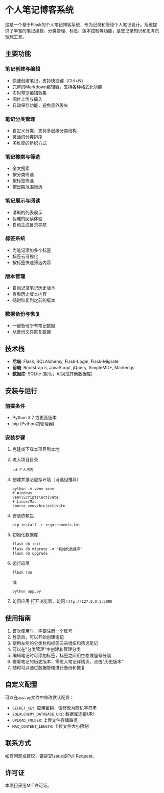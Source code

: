 # 个人笔记博客系统

这是一个基于Flask的个人笔记博客系统，专为记录和管理个人笔记设计。系统提供了丰富的笔记编辑、分类管理、标签、版本控制等功能，是您记录知识和思考的理想工具。

## 主要功能

### 笔记创建与编辑
- 快速创建笔记，支持快捷键（Ctrl+N）
- 完整的Markdown编辑器，支持各种格式化功能
- 实时预览编辑效果
- 图片上传与插入
- 自动保存功能，避免意外丢失

### 笔记分类管理
- 自定义分类，支持多层级分类结构
- 灵活的分类排序
- 多维度的组织方式

### 笔记搜索与筛选
- 全文搜索
- 按分类筛选
- 按标签筛选
- 按日期范围筛选

### 笔记展示与阅读
- 清晰的列表展示
- 优雅的阅读体验
- 自动生成目录导航

### 标签系统
- 为笔记添加多个标签
- 标签云可视化
- 按标签快速筛选内容

### 版本管理
- 自动记录笔记历史版本
- 查看历史版本内容
- 随时恢复到之前的版本

### 数据备份与恢复
- 一键备份所有笔记数据
- 从备份文件恢复数据

## 技术栈

- **后端**: Flask, SQLAlchemy, Flask-Login, Flask-Migrate
- **前端**: Bootstrap 5, JavaScript, jQuery, SimpleMDE, Marked.js
- **数据库**: SQLite (默认，可换成其他数据库)

## 安装与运行

### 前提条件

- Python 3.7 或更高版本
- pip (Python包管理器)

### 安装步骤

1. 克隆或下载本项目到本地

2. 进入项目目录
   ```
   cd 个人博客
   ```

3. 创建并激活虚拟环境（可选但推荐）
   ```
   python -m venv venv
   # Windows
   venv\Scripts\activate
   # Linux/Mac
   source venv/bin/activate
   ```

4. 安装依赖包
   ```
   pip install -r requirements.txt
   ```

5. 初始化数据库
   ```
   flask db init
   flask db migrate -m "初始化数据库"
   flask db upgrade
   ```

6. 运行应用
   ```
   flask run
   ```
   或
   ```
   python app.py
   ```

7. 访问应用
   打开浏览器，访问 `http://127.0.0.1:5000`

## 使用指南

1. 首次使用时，需要注册一个账号
2. 登录后，可以开始创建笔记
3. 使用左侧的分类栏和标签云来组织和筛选笔记
4. 可以在"分类管理"中创建和管理分类
5. 编辑笔记时可添加标签，标签之间用空格或逗号分隔
6. 查看笔记的历史版本，需进入笔记详情页，点击"历史版本"
7. 随时可以通过数据管理进行备份和恢复

## 自定义配置

可以在`app.py`文件中修改默认配置：

- `SECRET_KEY`: 应用密钥，请修改为随机字符串
- `SQLALCHEMY_DATABASE_URI`: 数据库连接URI
- `UPLOAD_FOLDER`: 上传文件存储路径
- `MAX_CONTENT_LENGTH`: 上传文件大小限制

## 联系方式

如有问题或建议，请提交Issue或Pull Request。

## 许可证

本项目采用MIT许可证。 